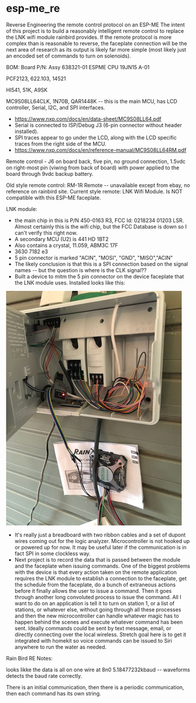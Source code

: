 # esp-me_re
Reverse Engineering the remote control protocol on an ESP-ME
The intent of this project is to build a reasonably intelligent remote control to replace the LNK wifi module rainbird provides.  If the remote protocol is more complex than is reasonable to reverse, the faceplate connection will be the next area of research as its output is likely far more simple (most likely just an encoded set of commands to turn on solenoids).  

BOM:
Board P/N: Assy 638321-01
ESPME CPU 19JN15 A-01

PCF2123, 622.103, 14521

HI541, 51K, A9SK

MC9S08LL64CLK, 1N70B, QAR1448K -- this is the main MCU, has LCD controller, Serial, I2C, and SPI interfaces.  
 - https://www.nxp.com/docs/en/data-sheet/MC9S08LL64.pdf
 - Serial is connected to ISP/Debug J3 (6-pin connector without header installed).
 - SPI traces appear to go under the LCD, along with the LCD specific traces from the right side of the MCU.  
 - https://www.nxp.com/docs/en/reference-manual/MC9S08LL64RM.pdf
 
Remote control - J6 on board back, five pin, no ground connection, 1.5vdc on right-most pin (viwing from back of board) with power applied to the board through 9vdc backup battery.  

Old style remote control: RM-1R Remote -- unavailable except from ebay, no reference on rainbird site.
Current style remote: LNK Wifi Module.  Is NOT compatible with this ESP-ME faceplate.  

LNK module:
 - the main chip in this is P/N 450-0163 R3, FCC Id: 0218234 01203 LSR.  Almost certainly this is the wifi chip, but the FCC Database is down so I can't verify this right now. 
 - A secondary MCU (U2) is 441 HD 1BT2
 - Also contains a crystal, 11.059, ABM3C 17F
 - 3630 7182 e3
 - 5 pin connector is marked "ACIN", "MOSI", "GND", "MISO","ACIN"
 - The likely conclusion is that this is a SPI connection based on the signal names -- but the question is where is the CLK signal??  
 - Built a device to mitm the 5 pin connector on the device faceplate that the LNK module uses.  Installed looks like this: 
 
!["MITM Device"](IMG_6301.jpeg "MITM Device")

- It's really just a breadboard with two ribbon cables and a set of dupont wires coming out for the logic analyzer.  Microcontroller is not hooked up or powered up for now.  It may be useful later if the communication is in fact SPI in some clockless way.  
- Next project is to record the data that is passed between the module and the faceplate when issuing commands.  One of the biggest problems with the device is that every action taken on the remote application requires the LNK module to establish a connection to the faceplate, get the schedule from the faceplate, do a bunch of extraneous actions before it finally allows the user to issue a command.  Then it goes through another long convoluted process to issue the command.  All I want to do on an application is tell it to turn on station 1, or a list of stations, or whatever else, without going through all these processes and then the new microcontroller can handle whatever magic has to happen behind the scenes and execute whatever command has been sent.  Ideally commands could be sent by text message, email, or directly connecting over the local wireless.  Stretch goal here is to get it integrated with homekit so voice commands can be issued to Siri anywhere to run the water as needed.  



Rain Bird RE Notes:

looks likke the data is all on one wire at 8n0 5.18477232kbaud -- waveforms detects the baud rate correctly.

There is an initial communication, then there is a periodic communication, then each command has its own string.

